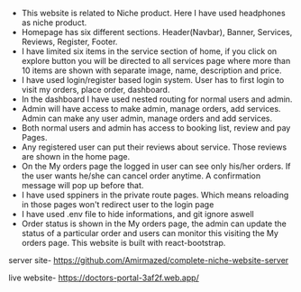 * This website is related to Niche product. Here I have used headphones as niche product. 
* Homepage has six different sections. Header(Navbar), Banner, Services, Reviews, Register, Footer.
* I have limited six items in the service section of home, if you click on explore button you will be directed to all services page where more than 10 items are shown with separate image, name, description and price.
* I have used login/register based login system. User has to first login to visit my orders, place order, dashboard.
* In the dashboard I have used nested routing for normal users and admin.
* Admin will have access to make admin, manage orders, add services. Admin can make any user admin, manage orders and add services.
* Both normal users and admin has access to booking list, review and pay Pages.
* Any registered user can put their reviews about service. Those reviews are shown in the home page.
* On the My orders page the logged in user can see only his/her orders. If the user wants he/she can cancel order anytime. A confirmation message will pop up before that.
* I have used sppiners in the private route pages. Which means reloading in those pages won't redirect user to the login page
* I have used .env file to hide informations, and git ignore aswell
* Order status is shown in the My orders page, the admin can update the status of a particular order and users can monitor this visiting the My orders page. This website is built with react-bootstrap.

server site- https://github.com/Amirmazed/complete-niche-website-server

live website- https://doctors-portal-3af2f.web.app/
